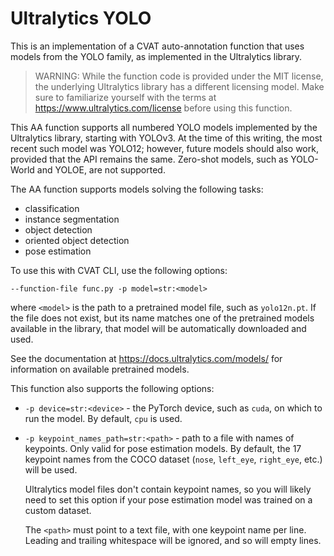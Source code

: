 # Ultralytics YOLO

This is an implementation of a CVAT auto-annotation function that uses models from the YOLO
family, as implemented in the Ultralytics library.

> WARNING: While the function code is provided under the MIT license, the underlying Ultralytics
> library has a different licensing model. Make sure to familiarize yourself with the terms at
> <https://www.ultralytics.com/license> before using this function.

This AA function supports all numbered YOLO models implemented by the Ultralytics library,
starting with YOLOv3. At the time of this writing, the most recent such model was YOLO12;
however, future models should also work, provided that the API remains the same.
Zero-shot models, such as YOLO-World and YOLOE, are not supported.

The AA function supports models solving the following tasks:

- classification
- instance segmentation
- object detection
- oriented object detection
- pose estimation

To use this with CVAT CLI, use the following options:

```
--function-file func.py -p model=str:<model>
```

where `<model>` is the path to a pretrained model file, such as `yolo12n.pt`. If the file does
not exist, but its name matches one of the pretrained models available in the library,
that model will be automatically downloaded and used.

See the documentation at <https://docs.ultralytics.com/models/> for information on available
pretrained models.

This function also supports the following options:

- `-p device=str:<device>` - the PyTorch device, such as `cuda`, on which to run the model.
  By default, `cpu` is used.

- `-p keypoint_names_path=str:<path>` - path to a file with names of keypoints.
  Only valid for pose estimation models.
  By default, the 17 keypoint names from the COCO dataset (`nose`, `left_eye`, `right_eye`, etc.)
  will be used.

  Ultralytics model files don't contain keypoint names, so you will likely need to set
  this option if your pose estimation model was trained on a custom dataset.

  The `<path>` must point to a text file, with one keypoint name per line. Leading and trailing
  whitespace will be ignored, and so will empty lines.
